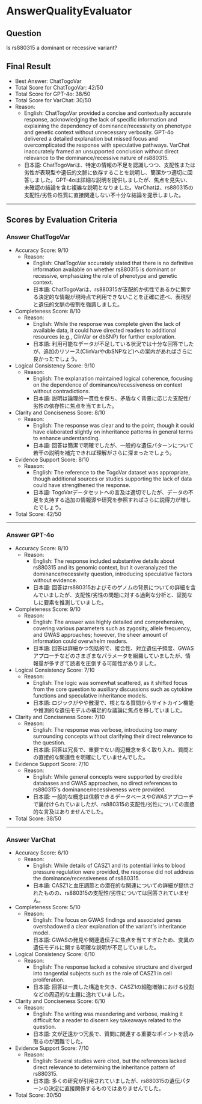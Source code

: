 # AnswerQualityEvaluator

## Question

Is rs880315 a dominant or recessive variant?

## Final Result

- Best Answer: ChatTogoVar
- Total Score for ChatTogoVar: 42/50
- Total Score for GPT-4o: 38/50
- Total Score for VarChat: 30/50
- Reason:
  - English: ChatTogoVar provided a concise and contextually accurate response, acknowledging the lack of specific information and explaining the dependency of dominance/recessivity on phenotype and genetic context without unnecessary verbosity. GPT-4o delivered a detailed explanation but missed focus and overcomplicated the response with speculative pathways. VarChat inaccurately framed an unsupported conclusion without direct relevance to the dominance/recessive nature of rs880315.
  - 日本語: ChatTogoVarは、特定の情報の不足を認識しつつ、支配性または劣性が表現型や遺伝的文脈に依存することを説明し、簡潔かつ適切に回答しました。GPT-4oは詳細な説明を提供しましたが、焦点を見失い、未確認の結論を含む複雑な説明となりました。VarChatは、rs880315の支配性/劣性の性質に直接関連しない不十分な結論を提示しました。

---

## Scores by Evaluation Criteria

### Answer ChatTogoVar
- Accuracy Score: 9/10
  - Reason: 
    - English: ChatTogoVar accurately stated that there is no definitive information available on whether rs880315 is dominant or recessive, emphasizing the role of phenotype and genetic context.
    - 日本語: ChatTogoVarは、rs880315が支配的か劣性であるかに関する決定的な情報が現時点で利用できないことを正確に述べ、表現型と遺伝的文脈の役割を強調しました。
- Completeness Score: 8/10
  - Reason: 
    - English: While the response was complete given the lack of available data, it could have directed readers to additional resources (e.g., ClinVar or dbSNP) for further exploration.
    - 日本語: 利用可能なデータが不足している状況では十分な回答でしたが、追加のリソース(ClinVarやdbSNPなど)への案内があればさらに良かったでしょう。
- Logical Consistency Score: 9/10
  - Reason: 
    - English: The explanation maintained logical coherence, focusing on the dependence of dominance/recessiveness on context without contradictions.
    - 日本語: 説明は論理的一貫性を保ち、矛盾なく背景に応じた支配性/劣性の依存性に焦点を当てました。
- Clarity and Conciseness Score: 8/10
  - Reason: 
    - English: The response was clear and to the point, though it could have elaborated slightly on inheritance patterns in general terms to enhance understanding.
    - 日本語: 回答は簡潔で明確でしたが、一般的な遺伝パターンについて若干の説明を補完できれば理解がさらに深まったでしょう。
- Evidence Support Score: 8/10
  - Reason: 
    - English: The reference to the TogoVar dataset was appropriate, though additional sources or studies supporting the lack of data could have strengthened the response.
    - 日本語: TogoVarデータセットへの言及は適切でしたが、データの不足を支持する追加の情報源や研究を参照すればさらに説得力が増したでしょう。
- Total Score: 42/50

---

### Answer GPT-4o
- Accuracy Score: 8/10
  - Reason: 
    - English: The response included substantive details about rs880315 and its genomic context, but it overanalyzed the dominance/recessivity question, introducing speculative factors without evidence.
    - 日本語: 回答はrs880315およびそのゲノムの背景についての詳細を含んでいましたが、支配性/劣性の問題に対する過剰な分析と、証拠なしに要素を推測していました。
- Completeness Score: 9/10
  - Reason: 
    - English: The answer was highly detailed and comprehensive, covering various parameters such as zygosity, allele frequency, and GWAS approaches; however, the sheer amount of information could overwhelm readers.
    - 日本語: 回答は詳細かつ包括的で、接合性、対立遺伝子頻度、GWASアプローチなどのさまざまなパラメータを網羅していましたが、情報量が多すぎて読者を圧倒する可能性がありました。
- Logical Consistency Score: 7/10
  - Reason: 
    - English: The logic was somewhat scattered, as it shifted focus from the core question to auxiliary discussions such as cytokine functions and speculative inheritance models.
    - 日本語: ロジックがやや散漫で、核となる質問からサイトカイン機能や推測的な遺伝モデルの補足的な議論に焦点を移していました。
- Clarity and Conciseness Score: 7/10
  - Reason: 
    - English: The response was verbose, introducing too many surrounding concepts without clarifying their direct relevance to the question.
    - 日本語: 回答は冗長で、重要でない周辺概念を多く取り入れ、質問との直接的な関連性を明確にしていませんでした。
- Evidence Support Score: 7/10
  - Reason: 
    - English: While general concepts were supported by credible databases and GWAS approaches, no direct references to rs880315's dominance/recessiveness were provided.
    - 日本語: 一般的な概念は信頼できるデータベースやGWASアプローチで裏付けられていましたが、rs880315の支配性/劣性についての直接的な言及はありませんでした。
- Total Score: 38/50

---

### Answer VarChat
- Accuracy Score: 6/10
  - Reason: 
    - English: While details of CASZ1 and its potential links to blood pressure regulation were provided, the response did not address the dominance/recessiveness of rs880315.
    - 日本語: CASZ1と血圧調節との潜在的な関連についての詳細が提供されたものの、rs880315の支配性/劣性については回答されていません。
- Completeness Score: 5/10
  - Reason: 
    - English: The focus on GWAS findings and associated genes overshadowed a clear explanation of the variant's inheritance model.
    - 日本語: GWASの発見や関連遺伝子に焦点を当てすぎたため、変異の遺伝モデルに関する明確な説明が不足していました。
- Logical Consistency Score: 6/10
  - Reason: 
    - English: The response lacked a cohesive structure and diverged into tangential subjects such as the role of CASZ1 in cell proliferation.
    - 日本語: 回答は一貫した構造を欠き、CASZ1の細胞増殖における役割などの周辺的な主題に逸れていました。
- Clarity and Conciseness Score: 6/10
  - Reason: 
    - English: The writing was meandering and verbose, making it difficult for a reader to discern key takeaways related to the question.
    - 日本語: 文が迂遠かつ冗長で、質問に関連する重要なポイントを読み取るのが困難でした。
- Evidence Support Score: 7/10
  - Reason: 
    - English: Several studies were cited, but the references lacked direct relevance to determining the inheritance pattern of rs880315.
    - 日本語: 多くの研究が引用されていましたが、rs880315の遺伝パターンの決定に直接関係するものではありませんでした。
- Total Score: 30/50